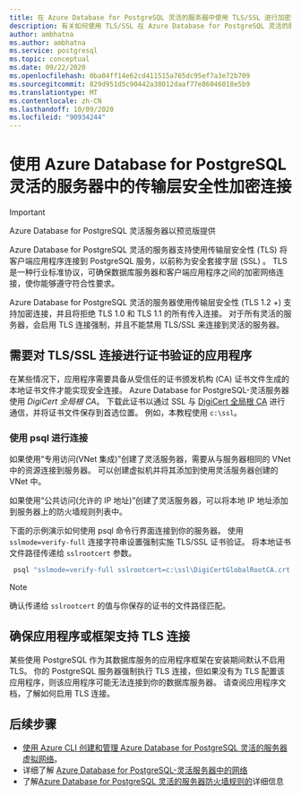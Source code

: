 ```yaml
---
title: 在 Azure Database for PostgreSQL 灵活的服务器中使用 TLS/SSL 进行加密连接
description: 有关如何使用 TLS/SSL 在 Azure Database for PostgreSQL 灵活的服务器中进行连接的说明和信息。
author: ambhatna
ms.author: ambhatna
ms.service: postgresql
ms.topic: conceptual
ms.date: 09/22/2020
ms.openlocfilehash: 0ba04ff14e62cd411515a765dc95ef7a3e72b709
ms.sourcegitcommit: 829d951d5c90442a38012daaf77e86046018e5b9
ms.translationtype: MT
ms.contentlocale: zh-CN
ms.lasthandoff: 10/09/2020
ms.locfileid: "90934244"
---
```

# <a name="encrypted-connectivity-using-transport-layer-security-in-azure-database-for-postgresql---flexible-server"></a>使用 Azure Database for PostgreSQL 灵活的服务器中的传输层安全性加密连接

> [!IMPORTANT]
> Azure Database for PostgreSQL 灵活服务器以预览版提供

Azure Database for PostgreSQL 灵活的服务器支持使用传输层安全性 (TLS) 将客户端应用程序连接到 PostgreSQL 服务，以前称为安全套接字层 (SSL) 。 TLS 是一种行业标准协议，可确保数据库服务器和客户端应用程序之间的加密网络连接，使你能够遵守符合性要求。

Azure Database for PostgreSQL 灵活的服务器使用传输层安全性 (TLS 1.2 +) 支持加密连接，并且将拒绝 TLS 1.0 和 TLS 1.1 的所有传入连接。 对于所有灵活的服务器，会启用 TLS 连接强制，并且不能禁用 TLS/SSL 来连接到灵活的服务器。

## <a name="applications-that-require-certificate-verification-for-tlsssl-connectivity"></a>需要对 TLS/SSL 连接进行证书验证的应用程序
在某些情况下，应用程序需要具备从受信任的证书颁发机构 (CA) 证书文件生成的本地证书文件才能实现安全连接。 Azure Database for PostgreSQL-灵活服务器使用 *DigiCert 全局根 CA*。 下载此证书以通过 SSL 与 [DigiCert 全局根 CA](https://dl.cacerts.digicert.com/DigiCertGlobalRootCA.crt.pem) 进行通信，并将证书文件保存到首选位置。 例如，本教程使用 `c:\ssl`。


### <a name="connect-using-psql"></a>使用 psql 进行连接
如果使用“专用访问(VNet 集成)”创建了灵活服务器，需要从与服务器相同的 VNet 中的资源连接到服务器。 可以创建虚拟机并将其添加到使用灵活服务器创建的 VNet 中。

如果使用“公共访问(允许的 IP 地址)”创建了灵活服务器，可以将本地 IP 地址添加到服务器上的防火墙规则列表中。

下面的示例演示如何使用 psql 命令行界面连接到你的服务器。 使用 `sslmode=verify-full` 连接字符串设置强制实施 TLS/SSL 证书验证。 将本地证书文件路径传递给 `sslrootcert` 参数。

```bash
 psql "sslmode=verify-full sslrootcert=c:\ssl\DigiCertGlobalRootCA.crt.pem host=mydemoserver.postgres.database.azure.com dbname=postgres user=myadmin"
```
> [!Note]
> 确认传递给 `sslrootcert` 的值与你保存的证书的文件路径匹配。

## <a name="ensure-your-application-or-framework-supports-tls-connections"></a>确保应用程序或框架支持 TLS 连接

某些使用 PostgreSQL 作为其数据库服务的应用程序框架在安装期间默认不启用 TLS。 你的 PostgreSQL 服务器强制执行 TLS 连接，但如果没有为 TLS 配置该应用程序，则该应用程序可能无法连接到你的数据库服务器。 请查阅应用程序文档，了解如何启用 TLS 连接。

## <a name="next-steps"></a>后续步骤
- [使用 Azure CLI 创建和管理 Azure Database for PostgreSQL 灵活的服务器虚拟网络](./how-to-manage-virtual-network-cli.md)。
- 详细了解 [Azure Database for PostgreSQL-灵活服务器中的网络](./concepts-networking.md)
- 了解[Azure Database for PostgreSQL 灵活的服务器防火墙规则的](./concepts-networking.md#public-access-allowed-ip-addresses)详细信息
